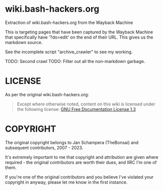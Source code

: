 # wiki.bash-hackers.org
Extraction of wiki.bash-hackers.org from the Wayback Machine

This is targeting pages that have been captured by the Wayback Machine that specifically have '?do=edit' on the end of their URL.  This gives us the markdown source.

See the incomplete script "archive_crawler" to see my working.

TODO: Second crawl
TODO: Filter out all the non-markdown garbage.

# LICENSE

As per the original wiki.bash-hackers.org:

> Except where otherwise noted, content on this wiki is licensed under the following license:
> [GNU Free Documentation License 1.3](https://web.archive.org/web/20220930131429/http://www.gnu.org/licenses/fdl-1.3.html)

# COPYRIGHT

The original copyright belongs to Jan Schampera (TheBonsai) and subsequent contributors, 2007 - 2023.

It's extremely important to me that copyright and attribution are given where required - the original contributors are worth their dues, and IIRC I'm one of them.

If you're one of the original contributors and you believe I've violated your copyright in anyway, please let me know in the first instance.
